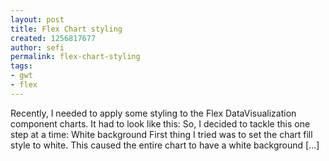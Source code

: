 ```yaml
---
layout: post
title: Flex Chart styling
created: 1256817677
author: sefi
permalink: flex-chart-styling
tags:
- gwt
- flex
---
```

Recently, I needed to apply some styling to the Flex DataVisualization component charts. It had to look like this: So, I decided to tackle this one step at a time: White background First thing I tried was to set the chart fill style to white. This caused the entire chart to have a white background [...]<img alt="" border="0" src="http://stats.wordpress.com/b.gif?host=flexblackbelt.wordpress.com&blog=5633522&post=159&subd=flexblackbelt&ref=&feed=1" width="1" height="1" />
